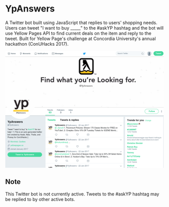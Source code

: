 # YpAnswers

A Twitter bot built using JavaScript that replies to users' shopping needs. Users can tweet "I want to buy _____" to the #askYP hashtag and the bot will use Yellow Pages API to find current deals on the item and reply to the tweet. Built for Yellow Page's challenge at Concordia University's annual hackathon (ConUHacks 2017).

![YPAnswers Twitter Page Screenshot](docs/YpAnswersTwitterPage.png)

## Note
This Twitter bot is not currently active. Tweets to the #askYP hashtag may be replied to by other active bots.
